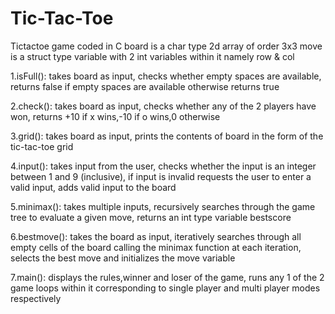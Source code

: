 # Tic-Tac-Toe
Tictactoe game coded in C
board is a char type 2d array of order 3x3
move is a struct type variable with 2 int variables within it namely row & col

1.isFull():
takes board as input,
checks whether empty spaces are available,
returns false if empty spaces are available otherwise returns true

2.check():
takes board as input,
checks whether any of the 2 players have won,
returns +10 if x wins,-10 if o wins,0 otherwise

3.grid():
takes board as input,
prints the contents of board in the form of the tic-tac-toe grid

4.input():
takes input from the user,
checks whether the input is an integer between 1 and 9 (inclusive),
if input is invalid requests the user to enter a valid input, 
adds valid input to the board

5.minimax():
takes multiple inputs,
recursively searches through the game tree to evaluate a given move,
returns an int type variable bestscore

6.bestmove():
takes the board as input, 
iteratively searches through all empty cells of the board calling the minimax function at each iteration,
selects the best move and initializes the move variable

7.main():
displays the rules,winner and loser of the game,
runs any 1 of the 2 game loops within it corresponding to single player and multi player modes respectively 
